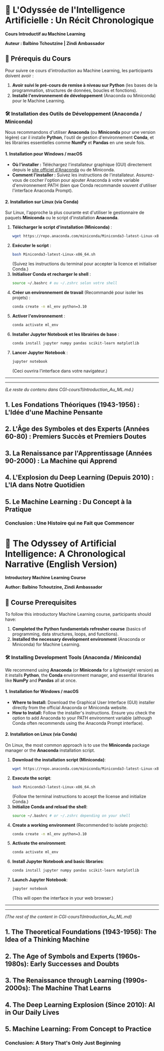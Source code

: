 # 🤖 L'Odyssée de l'Intelligence Artificielle : Un Récit Chronologique

**Cours Introductif au Machine Learning**

**Auteur : Balbino Tchoutzine | Zindi Ambassador**

## 🎯 Prérequis du Cours

Pour suivre ce cours d'introduction au Machine Learning, les participants doivent avoir :

1.  **Avoir suivi le pré-cours de remise à niveau sur Python** (les bases de la programmation, structures de données, boucles et fonctions).
2.  **Installé l'environnement de développement** (Anaconda ou Miniconda) pour le Machine Learning.

### 🛠️ Installation des Outils de Développement (Anaconda / Miniconda)

Nous recommandons d'utiliser **Anaconda** (ou **Miniconda** pour une version légère) car il installe **Python**, l'outil de gestion d'environnement **Conda**, et les librairies essentielles comme **NumPy** et **Pandas** en une seule fois.

#### 1\. Installation pour Windows / macOS

  * **Où l'installer :** Téléchargez l'installateur graphique (GUI) directement depuis le [site officiel d'Anaconda](https://www.anaconda.com/download/success) ou de Miniconda.
  * **Comment l'installer :** Suivez les instructions de l'installateur. Assurez-vous de cocher l'option pour ajouter Anaconda à votre variable d'environnement PATH (bien que Conda recommande souvent d'utiliser l'interface Anaconda Prompt).

#### 2\. Installation sur Linux (via Conda)

Sur Linux, l'approche la plus courante est d'utiliser le gestionnaire de paquets **Miniconda** ou le script d'installation **Anaconda**.

1.  **Télécharger le script d'installation (Miniconda)** :
    ```bash
    wget https://repo.anaconda.com/miniconda/Miniconda3-latest-Linux-x86_64.sh
    ```
2.  **Exécuter le script** :
    ```bash
    bash Miniconda3-latest-Linux-x86_64.sh
    ```
    (Suivez les instructions du terminal pour accepter la licence et initialiser Conda.)
3.  **Initialiser Conda et recharger le shell** :
    ```bash
    source ~/.bashrc # ou ~/.zshrc selon votre shell
    ```
4.  **Créer un environnement de travail** (Recommandé pour isoler les projets) :
    ```bash
    conda create -n ml_env python=3.10
    ```
5.  **Activer l'environnement** :
    ```bash
    conda activate ml_env
    ```
6.  **Installer Jupyter Notebook et les librairies de base** :
    ```bash
    conda install jupyter numpy pandas scikit-learn matplotlib
    ```
7.  **Lancer Jupyter Notebook** :
    ```bash
    jupyter notebook
    ```
    (Ceci ouvrira l'interface dans votre navigateur.)

-----

-----

*(Le reste du contenu dans CGI-cours1\Introduction_Au_ML.md.)*
## 1\. Les Fondations Théoriques (1943-1956) : L'Idée d'une Machine Pensante

## 2\. L'Âge des Symboles et des Experts (Années 60-80) : Premiers Succès et Premiers Doutes

## 3\. La Renaissance par l'Apprentissage (Années 90-2000) : La Machine qui Apprend

## 4\. L'Explosion du Deep Learning (Depuis 2010) : L'IA dans Notre Quotidien

## 5\. Le Machine Learning : Du Concept à la Pratique

### Conclusion : Une Histoire qui ne Fait que Commencer

# 🤖 The Odyssey of Artificial Intelligence: A Chronological Narrative (English Version)

**Introductory Machine Learning Course**

**Author: Balbino Tchoutzine, Zindi Ambassador**

## 🎯 Course Prerequisites

To follow this introductory Machine Learning course, participants should have:

1.  **Completed the Python fundamentals refresher course** (basics of programming, data structures, loops, and functions).
2.  **Installed the necessary development environment** (Anaconda or Miniconda) for Machine Learning.

### 🛠️ Installing Development Tools (Anaconda / Miniconda)

We recommend using **Anaconda** (or **Miniconda** for a lightweight version) as it installs **Python**, the **Conda** environment manager, and essential libraries like **NumPy** and **Pandas** all at once.

#### 1\. Installation for Windows / macOS

  * **Where to Install:** Download the Graphical User Interface (GUI) installer directly from the official Anaconda or Miniconda website.
  * **How to Install:** Follow the installer's instructions. Ensure you check the option to add Anaconda to your PATH environment variable (although Conda often recommends using the Anaconda Prompt interface).

#### 2\. Installation on Linux (via Conda)

On Linux, the most common approach is to use the **Miniconda** package manager or the **Anaconda** installation script.

1.  **Download the installation script (Miniconda)**:
    ```bash
    wget https://repo.anaconda.com/miniconda/Miniconda3-latest-Linux-x86_64.sh
    ```
2.  **Execute the script**:
    ```bash
    bash Miniconda3-latest-Linux-x86_64.sh
    ```
    (Follow the terminal instructions to accept the license and initialize Conda.)
3.  **Initialize Conda and reload the shell**:
    ```bash
    source ~/.bashrc # or ~/.zshrc depending on your shell
    ```
4.  **Create a working environment** (Recommended to isolate projects):
    ```bash
    conda create -n ml_env python=3.10
    ```
5.  **Activate the environment**:
    ```bash
    conda activate ml_env
    ```
6.  **Install Jupyter Notebook and basic libraries**:
    ```bash
    conda install jupyter numpy pandas scikit-learn matplotlib
    ```
7.  **Launch Jupyter Notebook**:
    ```bash
    jupyter notebook
    ```
    (This will open the interface in your web browser.)

-----

-----

*(The rest of the content in CGI-cours1\Introduction_Au_ML.md)*

## 1\. The Theoretical Foundations (1943-1956): The Idea of a Thinking Machine

## 2\. The Age of Symbols and Experts (1960s-1980s): Early Successes and Doubts

## 3\. The Renaissance through Learning (1990s-2000s): The Machine That Learns

## 4\. The Deep Learning Explosion (Since 2010): AI in Our Daily Lives

## 5\. Machine Learning: From Concept to Practice

### Conclusion: A Story That's Only Just Beginning
